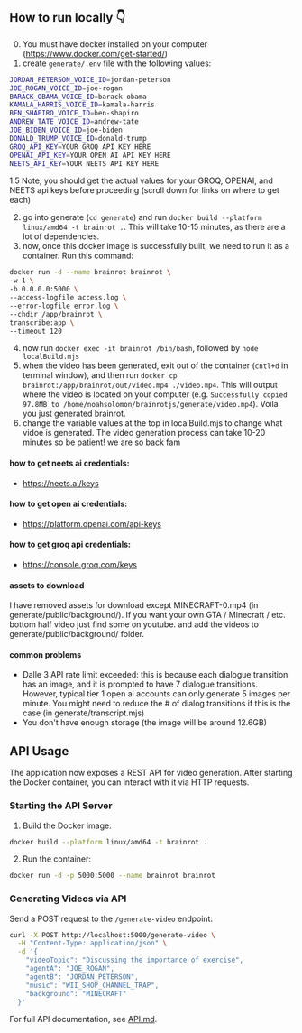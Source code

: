 ## How to run locally 👇

0. You must have docker installed on your computer (https://www.docker.com/get-started/)
1. create `generate/.env` file with the following values:

```bash
JORDAN_PETERSON_VOICE_ID=jordan-peterson
JOE_ROGAN_VOICE_ID=joe-rogan
BARACK_OBAMA_VOICE_ID=barack-obama
KAMALA_HARRIS_VOICE_ID=kamala-harris
BEN_SHAPIRO_VOICE_ID=ben-shapiro
ANDREW_TATE_VOICE_ID=andrew-tate
JOE_BIDEN_VOICE_ID=joe-biden
DONALD_TRUMP_VOICE_ID=donald-trump
GROQ_API_KEY=YOUR GROQ API KEY HERE
OPENAI_API_KEY=YOUR OPEN AI API KEY HERE
NEETS_API_KEY=YOUR NEETS API KEY HERE
```

1.5 Note, you should get the actual values for your GROQ, OPENAI, and NEETS api keys before proceeding (scroll down for links on where to get each)

2. go into generate (`cd generate`) and run `docker build --platform linux/amd64 -t brainrot .`. This will take 10-15 minutes, as there are a lot of dependencies.
3. now, once this docker image is successfully built, we need to run it as a container. Run this command:

```bash
docker run -d --name brainrot brainrot \
-w 1 \
-b 0.0.0.0:5000 \
--access-logfile access.log \
--error-logfile error.log \
--chdir /app/brainrot \
transcribe:app \
--timeout 120
```

4. now run `docker exec -it brainrot /bin/bash`, followed by `node localBuild.mjs`
5. when the video has been generated, exit out of the container (`cntl+d` in terminal window), and then run `docker cp brainrot:/app/brainrot/out/video.mp4 ./video.mp4`. This will output where the video is located on your computer (e.g. `Successfully copied 97.8MB to /home/noahsolomon/brainrotjs/generate/video.mp4`). Voila you just generated brainrot.
6. change the variable values at the top in localBuild.mjs to change what vidoe is generated. The video generation process can take 10-20 minutes so be patient! we are so back fam

#### how to get neets ai credentials:

- https://neets.ai/keys

#### how to get open ai credentials:

- https://platform.openai.com/api-keys

#### how to get groq api credentials:

- https://console.groq.com/keys

#### assets to download

I have removed assets for download except MINECRAFT-0.mp4 (in generate/public/background/). If you want your own GTA / Minecraft / etc. bottom half video just find some on youtube. and add the videos to generate/public/background/ folder.

#### common problems

- Dalle 3 API rate limit exceeded: this is because each dialogue transition has an image, and it is prompted to have 7 dialogue transitions. However, typical tier 1 open ai accounts can only generate 5 images per minute. You might need to reduce the # of dialog transitions if this is the case (in generate/transcript.mjs)
- You don't have enough storage (the image will be around 12.6GB)

## API Usage

The application now exposes a REST API for video generation. After starting the Docker container, you can interact with it via HTTP requests.

### Starting the API Server

1. Build the Docker image:
```bash
docker build --platform linux/amd64 -t brainrot .
```

2. Run the container:
```bash
docker run -d -p 5000:5000 --name brainrot brainrot
```

### Generating Videos via API

Send a POST request to the `/generate-video` endpoint:

```bash
curl -X POST http://localhost:5000/generate-video \
  -H "Content-Type: application/json" \
  -d '{
    "videoTopic": "Discussing the importance of exercise",
    "agentA": "JOE_ROGAN",
    "agentB": "JORDAN_PETERSON",
    "music": "WII_SHOP_CHANNEL_TRAP",
    "background": "MINECRAFT"
  }'
```

For full API documentation, see [API.md](API.md).
